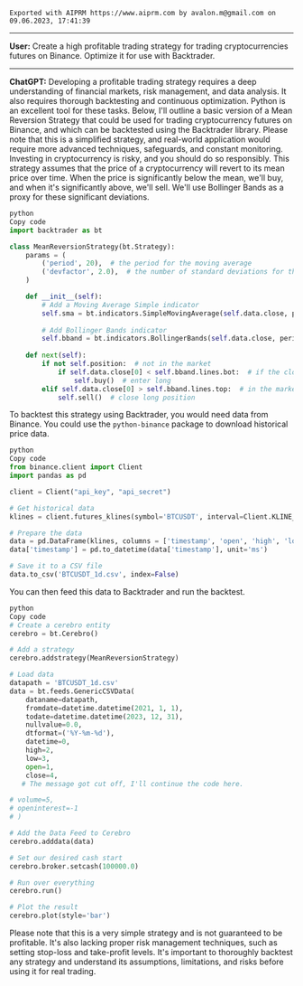 
```
Exported with AIPRM https://www.aiprm.com by avalon.m@gmail.com on 09.06.2023, 17:41:39
```

---


**User:**
Create a high profitable trading strategy for trading cryptocurrencies futures on Binance. Optimize it for use with Backtrader.

---

**ChatGPT:**
Developing a profitable trading strategy requires a deep understanding of financial markets, risk management, and data analysis. It also requires thorough backtesting and continuous optimization. Python is an excellent tool for these tasks. Below, I'll outline a basic version of a Mean Reversion Strategy that could be used for trading cryptocurrency futures on Binance, and which can be backtested using the Backtrader library. Please note that this is a simplified strategy, and real-world application would require more advanced techniques, safeguards, and constant monitoring. Investing in cryptocurrency is risky, and you should do so responsibly.
This strategy assumes that the price of a cryptocurrency will revert to its mean price over time. When the price is significantly below the mean, we'll buy, and when it's significantly above, we'll sell. We'll use Bollinger Bands as a proxy for these significant deviations.
```python
python
Copy code
import backtrader as bt

class MeanReversionStrategy(bt.Strategy):
    params = (
        ('period', 20),  # the period for the moving average
        ('devfactor', 2.0),  # the number of standard deviations for the upper and lower Bollinger Bands
    )

    def __init__(self):
        # Add a Moving Average Simple indicator
        self.sma = bt.indicators.SimpleMovingAverage(self.data.close, period=self.params.period)
        
        # Add Bollinger Bands indicator
        self.bband = bt.indicators.BollingerBands(self.data.close, period=self.params.period, devfactor=self.params.devfactor)
        
    def next(self):
        if not self.position:  # not in the market
            if self.data.close[0] < self.bband.lines.bot:  # if the close price is below the bottom Bollinger Band
                self.buy()  # enter long
        elif self.data.close[0] > self.bband.lines.top:  # in the market & price above top band
            self.sell()  # close long position
```
To backtest this strategy using Backtrader, you would need data from Binance. You could use the <code>python-binance</code> package to download historical price data.
```python
python
Copy code
from binance.client import Client
import pandas as pd

client = Client("api_key", "api_secret")

# Get historical data
klines = client.futures_klines(symbol='BTCUSDT', interval=Client.KLINE_INTERVAL_1DAY)

# Prepare the data
data = pd.DataFrame(klines, columns = ['timestamp', 'open', 'high', 'low', 'close', 'volume', 'close_time', 'quote_asset_volume', 'number_of_trades', 'taker_buy_base_asset_volume', 'taker_buy_quote_asset_volume', 'ignored'])
data['timestamp'] = pd.to_datetime(data['timestamp'], unit='ms')

# Save it to a CSV file
data.to_csv('BTCUSDT_1d.csv', index=False)
```
You can then feed this data to Backtrader and run the backtest.
```python
python
Copy code
# Create a cerebro entity
cerebro = bt.Cerebro()

# Add a strategy
cerebro.addstrategy(MeanReversionStrategy)

# Load data
datapath = 'BTCUSDT_1d.csv'
data = bt.feeds.GenericCSVData(
    dataname=datapath,
    fromdate=datetime.datetime(2021, 1, 1),
    todate=datetime.datetime(2023, 12, 31),
    nullvalue=0.0,
    dtformat=('%Y-%m-%d'),
    datetime=0,
    high=2,
    low=3,
    open=1,
    close=4,
   # The message got cut off, I'll continue the code here.

# volume=5,
# openinterest=-1
# )

# Add the Data Feed to Cerebro
cerebro.adddata(data)

# Set our desired cash start
cerebro.broker.setcash(100000.0)

# Run over everything
cerebro.run()

# Plot the result
cerebro.plot(style='bar')
```
Please note that this is a very simple strategy and is not guaranteed to be profitable. It's also lacking proper risk management techniques, such as setting stop-loss and take-profit levels. It's important to thoroughly backtest any strategy and understand its assumptions, limitations, and risks before using it for real trading.